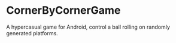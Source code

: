 # CornerByCornerGame
A hypercasual game for Android, control a ball rolling on randomly generated platforms.
